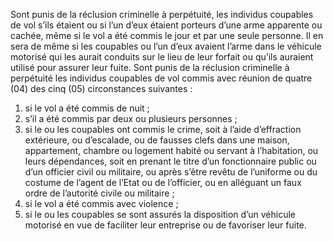 Sont punis de la réclusion criminelle à perpétuité, les individus coupables de vol s’ils étaient ou si l’un d’eux étaient porteurs d’une arme apparente ou cachée, même si le vol a été commis le jour et par une seule personne. Il en sera de même si les coupables ou l’un d’eux avaient l’arme dans le véhicule motorisé qui les aurait conduits sur le lieu de leur forfait ou qu’ils auraient utilisé pour assurer leur fuite.
Sont punis de la réclusion criminelle à perpétuité les individus coupables de vol commis avec réunion de quatre (04) des cinq (05) circonstances suivantes :
1. si le vol a été commis de nuit ;
2. s’il a été commis par deux ou plusieurs personnes ;
3. si le ou les coupables ont commis le crime, soit à l’aide d’effraction extérieure, ou d’escalade, ou de fausses clefs dans une maison, appartement, chambre ou logement habité ou servant à l’habitation, ou leurs dépendances, soit en prenant le titre d’un fonctionnaire public ou d’un officier civil ou militaire, ou après s’être revêtu de l’uniforme ou du costume de l’agent de l’Etat ou de l’officier, ou en alléguant un faux ordre de l’autorité civile ou militaire ;
4. si le vol a été commis avec violence ;
5. si le ou les coupables se sont assurés la disposition d’un véhicule motorisé en vue de faciliter leur entreprise ou de favoriser leur fuite.